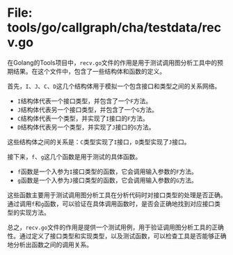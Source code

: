 # File: tools/go/callgraph/cha/testdata/recv.go

在Golang的Tools项目中，`recv.go`文件的作用是用于测试调用图分析工具中的预期结果。在这个文件中，包含了一些结构体和函数的定义。

首先，`I`、`J`、`C`、`D`这几个结构体用于模拟一个包含接口和类型之间的关系网络。

- `I`结构体代表一个接口类型，并包含了一个`F`方法。
- `J`结构体代表另一个接口类型，并包含了一个`G`方法。
- `C`结构体代表一个类型，并实现了`I`接口的`F`方法。
- `D`结构体代表另一个类型，并实现了`J`接口的`G`方法。

这些结构体之间的关系是：`C`类型实现了`I`接口，`D`类型实现了`J`接口。

接下来，`f`、`g`这几个函数是用于测试的具体函数。

- `f`函数是一个入参为`I`接口类型的函数，它会调用输入参数的`F`方法。
- `g`函数是一个入参为`J`接口类型的函数，它会调用输入参数的`G`方法。

这些函数主要用于测试调用图分析工具在分析代码时对接口类型的处理是否正确。通过调用`f`和`g`函数，可以验证在具体调用函数时，是否会正确地找到对应接口类型的实现方法。

总之，`recv.go`文件的作用是提供一个测试用例，用于验证调用图分析工具的正确性。通过定义了接口类型和实现类型，以及测试函数，可以检查工具是否能够正确地分析出函数之间的调用关系。


